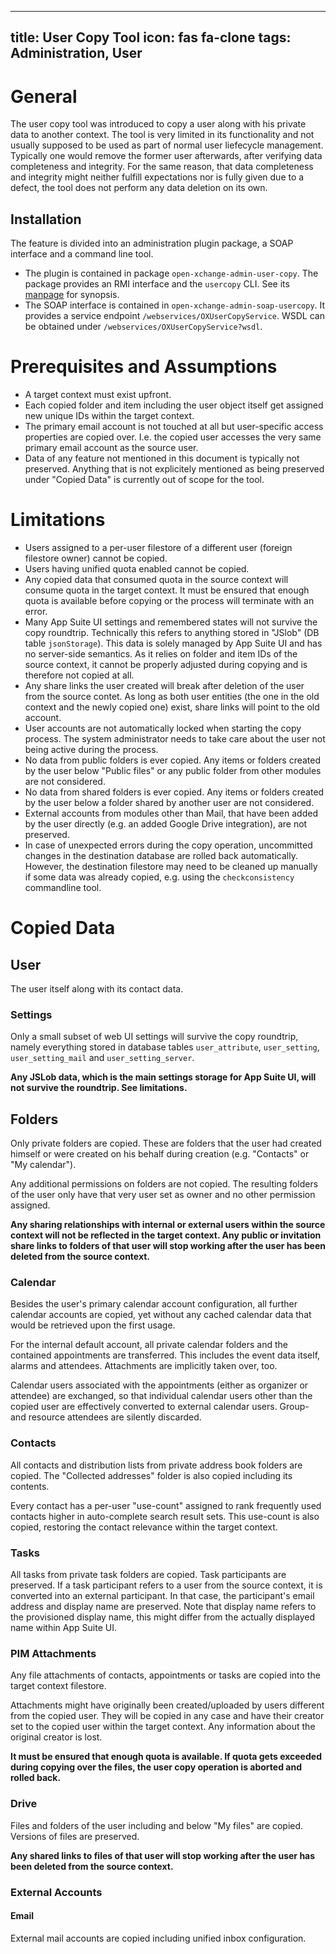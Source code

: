 
---
title: User Copy Tool
icon: fas fa-clone
tags: Administration, User
---

General
=======

The user copy tool was introduced to copy a user along with his private data to another context. The tool is very limited in its functionality and not usually supposed to be used as part of normal user liefecycle management. Typically one would remove the former user afterwards, after verifying data completeness and integrity. For the same reason, that data completeness and integrity might neither fulfill expectations nor is fully given due to a defect, the tool does not perform any data deletion on its own.


Installation
------------

The feature is divided into an administration plugin package, a SOAP interface and a command line tool.

* The plugin is contained in package `open-xchange-admin-user-copy`. The package provides an RMI interface and the `usercopy` CLI. See its [manpage](../command_line_tools/user/usercopy.html) for synopsis.
* The SOAP interface is contained in `open-xchange-admin-soap-usercopy`. It provides a service endpoint `/webservices/OXUserCopyService`. WSDL can be obtained under `/webservices/OXUserCopyService?wsdl`.


Prerequisites and Assumptions
=============================

* A target context must exist upfront.
* Each copied folder and item including the user object itself get assigned new unique IDs within the target context.
* The primary email account is not touched at all but user-specific access properties are copied over. I.e. the copied user accesses the very same primary email account as the source user.
* Data of any feature not mentioned in this document is typically not preserved. Anything that is not explicitely mentioned as being preserved under "Copied Data" is currently out of scope for the tool.


Limitations
===========

* Users assigned to a per-user filestore of a different user (foreign filestore owner) cannot be copied.
* Users having unified quota enabled cannot be copied.
* Any copied data that consumed quota in the source context will consume quota in the target context. It must be ensured that enough quota is available before copying or the process will terminate with an error. 
* Many App Suite UI settings and remembered states will not survive the copy roundtrip. Technically this refers to anything stored in "JSlob" (DB table `jsonStorage`). This data is solely managed by App Suite UI and has no server-side semantics. As it relies on folder and item IDs of the source context, it cannot be properly adjusted during copying and is therefore not copied at all.
* Any share links the user created will break after deletion of the user from the source contet. As long as both user entities (the one in the old context and the newly copied one) exist, share links will point to the old account.
* User accounts are not automatically locked when starting the copy process. The system administrator needs to take care about the user not being active during the process.
* No data from public folders is ever copied. Any items or folders created by the user below "Public files" or any public folder from other modules are not considered.
* No data from shared folders is ever copied. Any items or folders created by the user below a folder shared by another user are not considered.
* External accounts from modules other than Mail, that have been added by the user directly (e.g. an added Google Drive integration), are not preserved.
* In case of unexpected errors during the copy operation, uncommitted changes in the destination database are rolled back automatically. However, the destination filestore may need to be cleaned up manually if some data was already copied, e.g. using the `checkconsistency` commandline tool.


Copied Data
===========

## User

The user itself along with its contact data.

### Settings

Only a small subset of web UI settings will survive the copy roundtrip, namely everything stored in database tables `user_attribute`, `user_setting`, `user_setting_mail` and `user_setting_server`.

**Any JSLob data, which is the main settings storage for App Suite UI, will not survive the roundtrip. See limitations.**


## Folders

Only private folders are copied. These are folders that the user had created himself or were created on his behalf during creation (e.g. "Contacts" or "My calendar").

Any additional permissions on folders are not copied. The resulting folders of the user only have that very user set as owner and no other permission assigned.

**Any sharing relationships with internal or external users within the source context will not be reflected in the target context. Any public or invitation share links to folders of that user will stop working after the user has been deleted from the source context.**


### Calendar

Besides the user's primary calendar account configuration, all further calendar accounts are copied, yet without any cached calendar data that would be retrieved upon the first usage.

For the internal default account, all private calendar folders and the contained appointments are transferred. This includes the event data itself, alarms and attendees. Attachments are implicitly taken over, too.   

Calendar users associated with the appointments (either as organizer or attendee) are exchanged, so that individual calendar users other than the copied user are effectively converted to external calendar users. Group- and resource attendees are silently discarded.


### Contacts

All contacts and distribution lists from private address book folders are copied. The "Collected addresses" folder is also copied including its contents.

Every contact has a per-user "use-count" assigned to rank frequently used contacts higher in auto-complete search result sets. This use-count is also copied, restoring the contact relevance within the target context.


### Tasks

All tasks from private task folders are copied. Task participants are preserved. If a task participant refers to a user from the source context, it is converted into an external participant. In that case, the participant's email address and display name are preserved. Note that display name refers to the provisioned display name, this might differ from the actually displayed name within App Suite UI.


### PIM Attachments

Any file attachments of contacts, appointments or tasks are copied into the target context filestore.

Attachments might have originally been created/uploaded by users different from the copied user. They will be copied in any case and have their creator set to the copied user within the target context. Any information about the original creator is lost.

**It must be ensured that enough quota is available. If quota gets exceeded during copying over the files, the user copy operation is aborted and rolled back.**


### Drive

Files and folders of the user including and below "My files" are copied. Versions of files are preserved.

**Any shared links to files of that user will stop working after the user has been deleted from the source context.**


### External Accounts

#### Email

External mail accounts are copied including unified inbox configuration.

